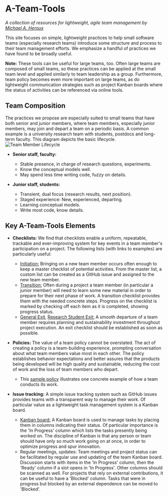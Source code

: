 # A-Team-Tools
_A collection of resources for lightweight, agile team management by [Michael A. Heroux](https://github.com/maherou)_

This site focuses on simple, lightweight practices to help small software teams (especially research teams) introduce some structure and process to their team management efforts.  We emphasize a handful of practices we have found to be broadly useful.

**Note:** These tools can be useful for large teams, too.  Often large teams are composed of small teams, so these practices can be applied at the small team level and applied similarly to team leadership as a group.  Furthermore, team policy becomes even more important on large teams, as do lightweight communication strategies such as project Kanban boards where the status of activities can be referenced via online tools.

## Team Composition

The practices we propose are especially suited to small teams that have both senior and junior members, where team members, especially junior members, may join and depart a team on a periodic basis.  A common example is a university research team with students, postdocs and long-term faculty. This diagram depicts the basic lifecycle.
![Team Member Lifecycle](https://betterscientificsoftware.github.io/A-Team-Tools/TeamMemberLifecycle.jpg)

- **Senior staff, faculty:**
    - Stable presence, in charge of research questions, experiments.
    - Know the conceptual models well.
    - May spend less time writing code, fuzzy on details.

- **Junior staff, students:**
    - Transient, dual focus (research results, next position).
    - Staged experience: New, experienced, departing.
    - Learning conceptual models.
    - Write most code, know details.

## Key A-Team-Tools Elements

- **Checklists:** We find that checklists enable a uniform, repeatable, trackable and ever-improving system for key events in a team member's participation on a project. The following lists (with links to examples) are particularly useful:
    - [Initiation:](NewTeamMemberChecklistTemplate) Bringing on a new team member occurs often enough to keep a master checklist of potential activities.  From the master list, a custom list can be created as a GitHub issue and assigned to the new team member.
    - [Transition:](LearnJuliaSampleTransitionChecklist) Often during a project a team member (in particular a junior member) will need to learn some new material in order to prepare for their next phase of work.  A transition checklist provides them with the needed concrete steps.  Progress on the checklist is marked by checking off each item as it is completed, showing progress status.
    - [General Exit](TeamMemberExitChecklistTemplate), [Research Student Exit:](ResearchStudentExitChecklistTemplate) A smooth departure of a team member requires planning and sustainability investment throughout project execution.  An exit checklist should be established as soon as possible.

- **Policies:** The value of a team policy cannot be overstated.  The act of creating a policy is a team-building experience, prompting conversation about what team members value most in each other.  The policy establishes behavior expectations and better assures that the products being developed will be high quality and sustainable, reducing the cost of work and the loss of team members who depart.
    - This [sample policy](TeamPoliciesTemplate) illustrates one concrete example of how a team conducts its work.

- **Issue tracking:** A simple issue tracking system such as GitHub issues provides teams with a transparent way to manage their work.  Of particular value as a lightweight task management system is a Kanban board.
    - [Kanban board:](https://github.com/betterscientificsoftware/A-Team-Tools/projects/1) A Kanban board is used to manage tasks by placing them in columns indicating their status.  Of particular importance is the 'In Progress' column which lists the tasks presently being worked on.  The discipline of Kanban is that any person or team should have only so much work going on at once, in order to optimize progress and spur innovation.
    - Regular meetings, updates: Team meetings and project status can be facilitated by regular use and updating of the team Kanban board.  Discussion starts with items in the 'In Progress' column, then the 'Ready' column if a slot opens in 'In Progress'.  Other columns should be scanned as well.  For projects that rely on external contributions, it can be useful to have a 'Blocked' column.  Tasks that were in progress but blocked by an external dependence can be moved to 'Blocked'.
